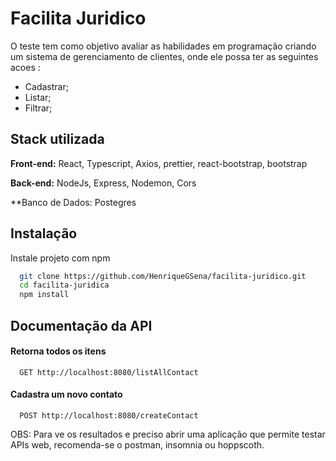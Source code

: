 
# Facilita Juridico

O teste tem como objetivo avaliar as habilidades em programação criando um sistema de gerenciamento de clientes, onde ele possa ter as seguintes acoes :

* Cadastrar;
* Listar;
* Filtrar;



## Stack utilizada

**Front-end:** React, Typescript, Axios, prettier, react-bootstrap, bootstrap

**Back-end:** NodeJs, Express, Nodemon, Cors

**Banco de Dados: Postegres


## Instalação

Instale projeto com npm

```bash
  git clone https://github.com/HenriqueGSena/facilita-juridico.git
  cd facilita-juridica
  npm install
```
    
## Documentação da API

#### Retorna todos os itens

```http
  GET http://localhost:8080/listAllContact
```

#### Cadastra um novo contato

```http
  POST http://localhost:8080/createContact
```

OBS: Para ve os resultados e preciso abrir uma aplicação que permite testar APIs web, recomenda-se o postman, insomnia ou hoppscoth.

